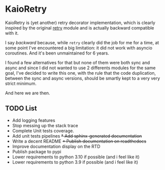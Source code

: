 # KaioRetry

KaioRetry is (yet another) retry decorator implementation, which is
clearly inspired by the original
[retry](https://pypi.org/project/retry) module and is actually
backward compatible with it.

I say *backward* because, while `retry` clearly did the job for me for a
time, at some point I've encountered a big limitation: it did not work
with asyncio coroutines. And it's been unmaintained for 6 years.

I found a few alternatives for that but none of them were both sync
and async and since I did not wanted to use 2 differents modules for
the same goal, I've decided to write this one, with the rule that the
code duplication, between the sync and async versions, should be
smartly kept to a very very strict minimum.

And here we are then.


## TODO List

* Add logging features
* Stop messing up the stack trace
* Complete Unit tests coverage.
* Add unit tests pipelines
~~* Add sphinx-generated documentation~~
* Write a decent README
~~* Publish documentation on readthedocs~~
* Improve documentation display on the RTD
* Publish package to pypi
* Lower requirements to python 3.10 if possible (and i feel like it)
* Lower requirements to python 3.9 if possible (and i feel like it)
